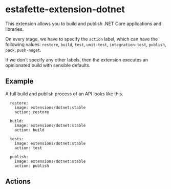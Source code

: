 # estafette-extension-dotnet

This extension allows you to build and publish .NET Core applications and libraries.

On every stage, we have to specify the `action` label, which can have the following values: `restore`, `build`, `test`, `unit-test`, `integration-test`, `publish`, `pack`, `push-nuget`.

If we don't specify any other labels, then the extension executes an opinionated build with sensible defaults.

## Example

A full build and publish process of an API looks like this.

```
  restore:
    image: extensions/dotnet:stable
    action: restore

  build:
    image: extensions/dotnet:stable
    action: build

  tests:
    image: extensions/dotnet:stable
    action: test

  publish:
    image: extensions/dotnet:stable
    action: publish
```

## Actions

